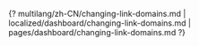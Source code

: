 {? multilang/zh-CN/changing-link-domains.md | localized/dashboard/changing-link-domains.md | pages/dashboard/changing-link-domains.md ?}
